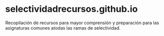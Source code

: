 # selectividadrecursos.github.io
Recopilación de recursos para mayor comprensión y preparación para las asignaturas comunes atodas las ramas de selectividad.
